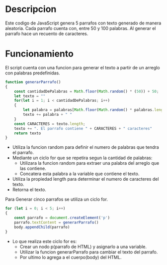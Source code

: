 # Descripcion
Este codigo de JavaScript genera 5 parrafos con texto generado de manera aleatoria. Cada parrafo cuenta con, entre 50 y 100 palabras.
Al generar el parrafo hace un recuento de caracteres.

# Funcionamiento
El script cuenta con una funcion para generar el texto a partir de un arreglo con palabras predefinidas.

``` javascript
function generarParrafo()
{
    const cantidadDePalabras = Math.floor(Math.random() * (50)) + 50;
    let texto = ""
    for(let i = 1; i < cantidadDePalabras; i++)
    {
        let palabra = palabras[Math.floor(Math.random() * palabras.length)]
        texto += palabra + " "
    }
    const CARACTERES = texto.length;
    texto += ". El parrafo contiene " + CARACTERES + " caracteres"
    return texto
}
```
* Utiliza la funcion random para definir el numero de palabras que tendra el parrafo.
* Mediante un ciclo for que se repetira segun la cantidad de palabras:
    * Utilizara la funcion random para extraer una palabra del arreglo que las contiene.
    * Concatera esta palabra a la variable que contiene el texto.
* Utiliza la propiedad length para determinar el numero de caracteres del texto.
* Retorna el texto.

Para Generar cinco parrafos se utiliza un ciclo for.
``` javascript
for (let i = 0; i < 5; i++)
{
    const parrafo = document.createElement('p')
    parrafo.textContent = generarParrafo()
    body.appendChild(parrafo)
}
```
* Lo que realiza este ciclo for es:
    * Crear un nodo p(parrafo de HTML) y asignarlo a una variable.
    * Utilizar la funcion generarParrafo para cambiar el texto del parrafo.
    * Por ultimo lo agrega a el cuerpo(body) del HTML.

